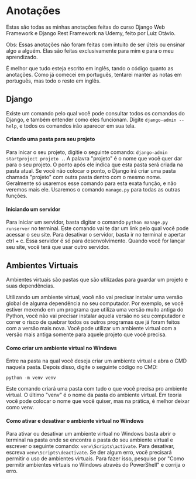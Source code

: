 # Anotações
Estas são todas as minhas anotações feitas do curso Django Web Framework e Django Rest Framework na Udemy, feito por Luiz Otávio.

Obs: Essas anotações não foram feitas com intuito de ser úteis ou ensinar algo a alguém. Elas são feitas exclusivamente para mim e para o meu aprendizado.
 
É melhor que tudo esteja escrito em inglês, tando o código quanto as anotações. Como já comecei em português, tentarei manter as notas em português, mas todo o resto em inglês.


## Django
Existe um comando pelo qual você pode consultar todos os comandos do Django, e também entender como eles funcionam. Digite `django-admin --help`, e todos os comandos irão aparecer em sua tela.

#### Criando uma pasta para seu projeto
Para inicar o seu projeto, digitie o seguinte comando: `django-admin startproject projeto .`. A palavra "projeto" é o nome que você quer dar para o seu projeto. O ponto após ele indica que esta pasta será criada na pasta atual. Se você não colocar o ponto, o Django irá criar uma pasta chamada "projeto" com outra pasta dentro com o mesmo nome. Geralmente só usaremos esse comando para esta exata função, e não veremos mais ele. Usaremos o comando `manage.py` para todas as outras funções.
 

#### Iniciando um servidor
Para iniciar um servidor, basta digitar o comando `python manage.py runserver` no terminal. Este comando vai te dar um link pelo qual você pode acessar o seu site. Para desativar o servidor, basta ir no terminal e apertar ctrl + c. Essa servidor é só para desenvolvimento. Quando você for lançar seu site, você terá que usar outro servidor.
 


## Ambientes Virtuais
Ambientes virtuais são pastas que são utilizadas para guardar um projeto e suas dependências.

Utilizando um ambiente virtual, você não vai precisar instalar uma versão global de alguma dependência no seu computador. Por exemplo, se você estiver mexendo em um programa que utiliza uma versão muito antiga do Python, você não vai precisar instalar aquela versão no seu computador e correr o risco de quebrar todos os outros programas que já foram feitos com a versão mais nova. Você pode utilizar um ambiente virtual com a versão mais antiga somente para aquele projeto que você precisa.
 

#### Como criar um ambiente virtual no Windows
Entre na pasta na qual você deseja criar um ambiente virtual e abra o CMD naquela pasta. Depois disso, digite o seguinte código no CMD:

`python -m venv venv`

Este comando criará uma pasta com tudo o que você precisa pro ambiente virtual. O último "venv" é o nome da pasta do ambiente virtual. Em teoria você pode colocar o nome que você quiser, mas na prática, é melhor deixar como venv.
 

#### Como ativar e desativar o ambiente virtual no Windows
Para ativar ou desativar um ambiente virtual no Windows basta abrir o terminal na pasta onde se encontra a pasta do seu ambiente virtual e escrever o seguinte comando: `venv\Scripts\activate`. Para desativar, escreva `venv\Scripts\deactivate`. Se der algum erro, você precisará permitir o uso de ambientes virtuais. Para fazer isso, pesquise por "Como permitir ambientes virtuais no Windows através do PowerShell" e corrija o erro.
